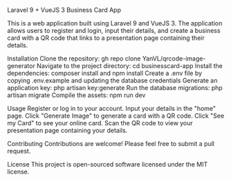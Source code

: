 Laravel 9 + VueJS 3 Business Card App

This is a web application built using Laravel 9 and VueJS 3. The application allows users to register and login, input their details, and create a business card with a QR code that links to a presentation page containing their details.

Installation
Clone the repository: gh repo clone YanVL/qrcode-image-generator
Navigate to the project directory: cd businesscard-app
Install the dependencies: composer install and npm install
Create a .env file by copying .env.example and updating the database credentials
Generate an application key: php artisan key:generate
Run the database migrations: php artisan migrate
Compile the assets: npm run dev

Usage
Register or log in to your account.
Input your details in the "home" page.
Click "Generate Image" to generate a card with a QR code.
Click "See my Card" to see your online card.
Scan the QR code to view your presentation page containing your details.

Contributing
Contributions are welcome! Please feel free to submit a pull request.

License
This project is open-sourced software licensed under the MIT license.